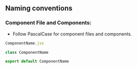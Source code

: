 ## Naming conventions

### Component File and Components:

- Follow PascalCase for component files and components.

```javascript
ComponentName.jsx

class ComponentName

export default ComponentName
